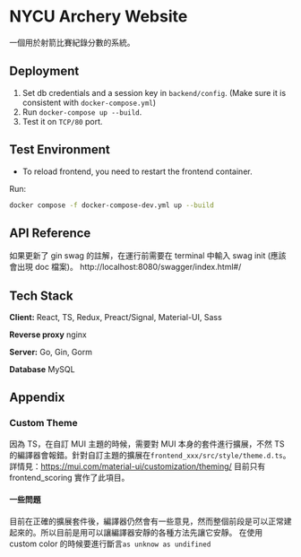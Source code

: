 # NYCU Archery Website

一個用於射箭比賽紀錄分數的系統。

## Deployment

1. Set db credentials and a session key in `backend/config`. (Make sure it is consistent with `docker-compose.yml`)
2. Run `docker-compose up --build`.
3. Test it on `TCP/80` port.

## Test Environment

- To reload frontend, you need to restart the frontend container.

Run:

```bash
docker compose -f docker-compose-dev.yml up --build
```

## API Reference

如果更新了 gin swag 的註解，在運行前需要在 terminal 中輸入 swag init (應該會出現 doc 檔案)。
http://localhost:8080/swagger/index.html#/

## Tech Stack

**Client:** React, TS, Redux, Preact/Signal, Material-UI, Sass

**Reverse proxy** nginx

**Server:** Go, Gin, Gorm

**Database** MySQL

## Appendix

### Custom Theme

因為 TS，在自訂 MUI 主題的時候，需要對 MUI 本身的套件進行擴展，不然 TS 的編譯器會報錯。針對自訂主題的擴展在`frontend_xxx/src/style/theme.d.ts`。
詳情見：https://mui.com/material-ui/customization/theming/
目前只有 frontend_scoring 實作了此項目。

#### 一些問題

目前在正確的擴展套件後，編譯器仍然會有一些意見，然而整個前段是可以正常建起來的。所以目前是用可以讓編譯器安靜的各種方法先讓它安靜。
在使用 custom color 的時候要進行斷言`as unknow as undifined`
